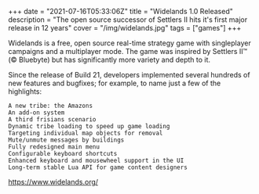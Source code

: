 +++
date = "2021-07-16T05:33:06Z"
title = "Widelands 1.0 Released"
description = "The open source successor of Settlers II hits it's first major release in 12 years"
cover = "/img/widelands.jpg"
tags = ["games"]
+++

Widelands is a free, open source real-time strategy game with singleplayer campaigns and a multiplayer mode. The game was inspired by Settlers II™ (© Bluebyte) but has significantly more variety and depth to it. 

Since the release of Build 21, developers implemented several hundreds of new features and bugfixes; for example, to name just a few of the highlights:

    A new tribe: the Amazons
    An add-on system
    A third frisians scenario
    Dynamic tribe loading to speed up game loading
    Targeting individual map objects for removal
    Mute/unmute messages by buildings
    Fully redesigned main menu
    Configurable keyboard shortcuts
    Enhanced keyboard and mousewheel support in the UI
    Long-term stable Lua API for game content designers

https://www.widelands.org/